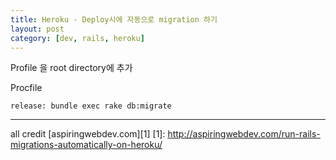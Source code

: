 ```yaml
---
title: Heroku - Deploy시에 자동으로 migration 하기
layout: post
category: [dev, rails, heroku]
--- 
```


Profile 을 root directory에 추가

Procfile
    
    release: bundle exec rake db:migrate

---

all credit [aspiringwebdev.com][1]
[1]: http://aspiringwebdev.com/run-rails-migrations-automatically-on-heroku/